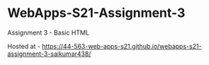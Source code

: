 # WebApps-S21-Assignment-3
Assignment 3 - Basic HTML

Hosted at - <https://44-563-web-apps-s21.github.io/webapps-s21-assignment-3-saikumar438/>